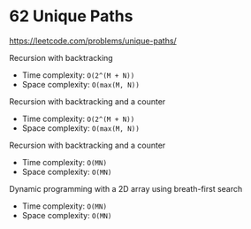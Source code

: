 # 62 Unique Paths

https://leetcode.com/problems/unique-paths/

Recursion with backtracking
- Time complexity: `O(2^(M + N))`
- Space complexity: `O(max(M, N))`

Recursion with backtracking and a counter
- Time complexity: `O(2^(M + N))`
- Space complexity: `O(max(M, N))`

Recursion with backtracking and a counter
- Time complexity: `O(MN)`
- Space complexity: `O(MN)`

Dynamic programming with a 2D array using breath-first search
- Time complexity: `O(MN)`
- Space complexity: `O(MN)`
